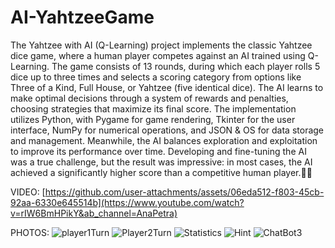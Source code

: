 # AI-YahtzeeGame
The Yahtzee with AI (Q-Learning) project implements the classic Yahtzee dice game, where a human player competes against an AI trained using Q-Learning. The game consists of 13 rounds, during which each player rolls 5 dice up to three times and selects a scoring category from options like Three of a Kind, Full House, or Yahtzee (five identical dice). The AI learns to make optimal decisions through a system of rewards and penalties, choosing strategies that maximize its final score. The implementation utilizes Python, with Pygame for game rendering, Tkinter for the user interface, NumPy for numerical operations, and JSON & OS for data storage and management. Meanwhile, the AI balances exploration and exploitation to improve its performance over time. 
Developing and fine-tuning the AI was a true challenge, but the result was impressive: in most cases, the AI achieved a significantly higher score than a competitive human player.🚀🎲

VIDEO: 
[https://github.com/user-attachments/assets/06eda512-f803-45cb-92aa-6330e645514b](https://www.youtube.com/watch?v=rIW6BmHPikY&ab_channel=AnaPetra)

PHOTOS:
![player1Turn](https://github.com/user-attachments/assets/03288c20-00f6-488e-b4cd-993c29e47c2a)
![Player2Turn](https://github.com/user-attachments/assets/cfb5e110-0629-437f-87e3-488b202ac4bc)
![Statistics](https://github.com/user-attachments/assets/c1c464d1-bd2a-44e2-8f78-33ed343f5374)
![Hint](https://github.com/user-attachments/assets/d47613e2-5215-409c-8573-035dcb1d88ed)
![ChatBot3](https://github.com/user-attachments/assets/c90a4b54-cad5-458e-abb3-fc6b11c27e81)




